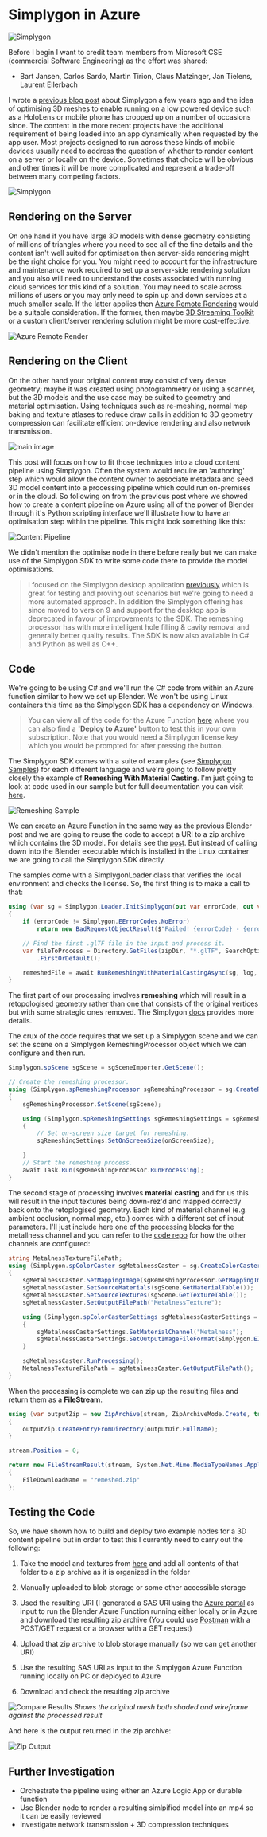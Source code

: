 # Simplygon in Azure

![Simplygon](./images/main-simplygon.png)

Before I begin I want to credit team members from Microsoft CSE (commercial Software Engineering) as the effort was shared:

- Bart Jansen, Carlos Sardo, Martin Tirion, Claus Matzinger, Jan Tielens, Laurent Ellerbach

I wrote a [previous blog post](http://peted.azurewebsites.net/hololensoptimising-with-simplygon/) about Simplygon a few years ago and the idea of optimising 3D meshes to enable running on a low powered device such as a HoloLens or mobile phone has cropped up on a number of occasions since. The content in the more recent projects have the additional requirement of being loaded into an app dynamically when requested by the app user. Most projects designed to run across these kinds of mobile devices usually need to address the question of whether to render content on a server or locally on the device. Sometimes that choice will be obvious and other times it will be more complicated and represent a trade-off between many competing factors.

![Simplygon](./images/simplygon.png)

## Rendering on the Server

On one hand if you have large 3D models with dense geometry consisting of millions of triangles where you need to see all of the fine details and the content isn't well suited for optimisation then server-side rendering might be the right choice for you. You might need to account for the infrastructure and maintenance work required to set up a server-side rendering solution and you also will need to understand the costs associated with running cloud services for this kind of a solution. You may need to scale across millions of users or you may only need to spin up and down services at a much smaller scale. If the latter applies then [Azure Remote Rendering](https://azure.microsoft.com/en-gb/services/remote-rendering/) would be a suitable consideration. If the former, then maybe [3D Streaming Toolkit](https://github.com/3DStreamingToolkit/3DStreamingToolkit) or a custom client/server rendering solution might be more cost-effective.

![Azure Remote Render](./images/arr-engine.png)

## Rendering on the Client

On the other hand your original content may consist of very dense geometry; maybe it was created using photogrammetry or using a scanner, but the 3D models and the use case may be suited to geometry and material optimisation. Using techniques such as re-meshing, normal map baking and texture atlases to reduce draw calls in addition to 3D geometry compression can facilitate efficient on-device rendering and also network transmission.

![main image](./images/main.png)

This post will focus on how to fit those techniques into a cloud content pipeline using Simplygon. Often the system would require an 'authoring' step which would allow the content owner to associate metadata and seed 3D model content into a processing pipeline which could run on-premises or in the cloud. So following on from the previous post where we showed how to create a content pipeline on Azure using all of the power of Blender through it's Python scripting interface we'll illustrate how to have an optimisation step within the pipeline. This might look something like this:

![Content Pipeline](./content-pipeline.drawio.svg)

We didn't mention the optimise node in there before really but we can make use of the Simplygon SDK to write some code there to provide the model optimisations.

> I focused on the Simplygon desktop application [previously](http://peted.azurewebsites.net/hololensoptimising-with-simplygon/) which is great for testing and proving out scenarios but we're going to need a more automated approach. In addition the Simplygon offering has since moved to version 9 and support for the desktop app is deprecated in favour of improvements to the SDK. The remeshing processor has with more intelligent hole filling & cavity removal and generally better quality results. The SDK is now also available in C# and Python as well as C++.

## Code

We're going to be using C# and we'll run the C# code from within an Azure function similar to how we set up Blender. We won't be using Linux containers this time as the Simplygon SDK has a dependency on Windows.

> You can view all of the code for the Azure Function [here](https://github.com/peted70/az-func-simplygon) where you can also find a **'Deploy to Azure'** button to test this in your own subscription. Note that you would need a Simplygon license key which you would be prompted for after pressing the button.

The Simplygon SDK comes with a suite of examples (see [Simplygon Samples](https://documentation.simplygon.com/SimplygonSDK_9.0.6500.0/api/examples/gettingstarted.html#prerequisites)) for each different language and we're going to follow pretty closely the example of **Remeshing With Material Casting**. I'm just going to look at code used in our sample but for full documentation you can visit [here](https://documentation.simplygon.com/).

![Remeshing Sample](./images/remeshing-sample.png)

We can create an Azure Function in the same way as the previous Blender post and we are going to reuse the code to accept a URI to a zip archive which contains the 3D model. For details see the [post](http://peted.azurewebsites.net/blender-in-azure/). But instead of calling down into the Blender executable which is installed in the Linux container we are going to call the Simplygon SDK directly.

The samples come with a SimplygonLoader class that verifies the local environment and checks the license. So, the first thing is to make a call to that:

```C#
using (var sg = Simplygon.Loader.InitSimplygon(out var errorCode, out var errorMessage))
{
    if (errorCode != Simplygon.EErrorCodes.NoError)
        return new BadRequestObjectResult($"Failed! {errorCode} - {errorMessage}");

    // Find the first .glTF file in the input and process it.
    var fileToProcess = Directory.GetFiles(zipDir, "*.glTF", SearchOption.AllDirectories)
        .FirstOrDefault();

    remeshedFile = await RunRemeshingWithMaterialCastingAsync(sg, log, fileToProcess, ToOutputPath(outputDir, fileToProcess), data.OnScreenSize);
}
```

The first part of our processing involves **remeshing** which will result in a retopologised geometry rather than one that consists of the original vertices but with some strategic ones removed. The Simplygon [docs](https://documentation.simplygon.com/SimplygonSDK_9.0.6500.0/api/concepts/processors/remeshing.html) provides more details.

The crux of the code requires that we set up a Simplygon scene and we can set the scene on a Simplygon RemeshingProcessor object which we can configure and then run.  

```c#
Simplygon.spScene sgScene = sgSceneImporter.GetScene();

// Create the remeshing processor.
using (Simplygon.spRemeshingProcessor sgRemeshingProcessor = sg.CreateRemeshingProcessor())
{
    sgRemeshingProcessor.SetScene(sgScene);

    using (Simplygon.spRemeshingSettings sgRemeshingSettings = sgRemeshingProcessor.GetRemeshingSettings())
    {
        // Set on-screen size target for remeshing.
        sgRemeshingSettings.SetOnScreenSize(onScreenSize);

    }
    // Start the remeshing process.
    await Task.Run(sgRemeshingProcessor.RunProcessing);
}
```

The second stage of processing involves **material casting** and for us this will result in the input textures being down-rez'd and mapped correctly back onto the retoplogised geometry. Each kind of material channel (e.g. ambient occlusion, normal map, etc.) comes with a different set of input parameters. I'll just include here one of the processing blocks for the metallness channel and you can refer to the [code repo](https://github.com/peted70/az-func-simplygon) for how the other channels are configured:

```c#
string MetalnessTextureFilePath;
using (Simplygon.spColorCaster sgMetalnessCaster = sg.CreateColorCaster())
{
    sgMetalnessCaster.SetMappingImage(sgRemeshingProcessor.GetMappingImage());
    sgMetalnessCaster.SetSourceMaterials(sgScene.GetMaterialTable());
    sgMetalnessCaster.SetSourceTextures(sgScene.GetTextureTable());
    sgMetalnessCaster.SetOutputFilePath("MetalnessTexture");

    using (Simplygon.spColorCasterSettings sgMetalnessCasterSettings = sgMetalnessCaster.GetColorCasterSettings())
    {
        sgMetalnessCasterSettings.SetMaterialChannel("Metalness");
        sgMetalnessCasterSettings.SetOutputImageFileFormat(Simplygon.EImageOutputFormat.JPEG);
    }

    sgMetalnessCaster.RunProcessing();
    MetalnessTextureFilePath = sgMetalnessCaster.GetOutputFilePath();
}
```

When the processing is complete we can zip up the resulting files and return them as a **FileStream**.

```c#
using (var outputZip = new ZipArchive(stream, ZipArchiveMode.Create, true))
{
    outputZip.CreateEntryFromDirectory(outputDir.FullName);
}

stream.Position = 0;

return new FileStreamResult(stream, System.Net.Mime.MediaTypeNames.Application.Zip)
{
    FileDownloadName = "remeshed.zip"
};
```

## Testing the Code

So, we have shown how to build and deploy two example nodes for a 3D content pipeline but in order to test this I currently need to carry out the following:

1. Take the model and textures from [here](https://github.com/peted70/az-func-blender/tree/master/TestModels) and add all contents of that folder to a zip archive as it is organized in the folder

2. Manually uploaded to blob storage or some other accessible storage

3. Used the resulting URI (I generated a SAS URI using the [Azure portal](https://ms.portal.azure.com/) as input to run the Blender Azure Function running either locally or in Azure and download the resulting zip archive (You could use [Postman](https://www.postman.com/) with a POST/GET request or a browser with a GET request)

4. Upload that zip archive to blob storage manually (so we can get another URI)

5. Use the resulting SAS URI as input to the Simplygon Azure Function running locally on PC or deployed to Azure

6. Download and check the resulting zip archive

![Compare Results](./images/results.png)
*Shows the original mesh both shaded and wireframe against the processed result*

And here is the output returned in the zip archive:

![Zip Output](./images/archive-result.png)

## Further Investigation

- Orchestrate the pipeline using either an Azure Logic App or durable function
- Use Blender node to render a resulting simlpified model into an mp4 so it can be easily reviewed
- Investigate network transmission + 3D compression techniques

